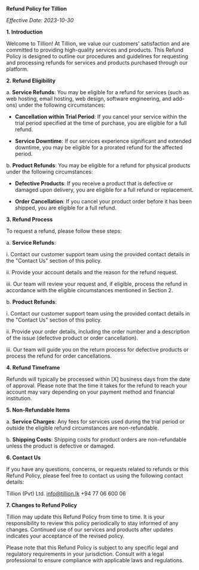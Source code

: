 **Refund Policy for Tillion**

*Effective Date: 2023-10-30*

**1. Introduction**

Welcome to Tillion! At Tillion, we value our customers' satisfaction and are committed to providing high-quality services and products. This Refund Policy is designed to outline our procedures and guidelines for requesting and processing refunds for services and products purchased through our platform.

**2. Refund Eligibility**

a. **Service Refunds**: You may be eligible for a refund for services (such as web hosting, email hosting, web design, software engineering, and add-ons) under the following circumstances:

   - **Cancellation within Trial Period**: If you cancel your service within the trial period specified at the time of purchase, you are eligible for a full refund.

   - **Service Downtime**: If our services experience significant and extended downtime, you may be eligible for a prorated refund for the affected period.

b. **Product Refunds**: You may be eligible for a refund for physical products under the following circumstances:

   - **Defective Products**: If you receive a product that is defective or damaged upon delivery, you are eligible for a full refund or replacement.

   - **Order Cancellation**: If you cancel your product order before it has been shipped, you are eligible for a full refund.

**3. Refund Process**

To request a refund, please follow these steps:

a. **Service Refunds**:

   i. Contact our customer support team using the provided contact details in the "Contact Us" section of this policy.

   ii. Provide your account details and the reason for the refund request.

   iii. Our team will review your request and, if eligible, process the refund in accordance with the eligible circumstances mentioned in Section 2.

b. **Product Refunds**:

   i. Contact our customer support team using the provided contact details in the "Contact Us" section of this policy.

   ii. Provide your order details, including the order number and a description of the issue (defective product or order cancellation).

   iii. Our team will guide you on the return process for defective products or process the refund for order cancellations.

**4. Refund Timeframe**

Refunds will typically be processed within [X] business days from the date of approval. Please note that the time it takes for the refund to reach your account may vary depending on your payment method and financial institution.

**5. Non-Refundable Items**

a. **Service Charges**: Any fees for services used during the trial period or outside the eligible refund circumstances are non-refundable.

b. **Shipping Costs**: Shipping costs for product orders are non-refundable unless the product is defective or damaged.

**6. Contact Us**

If you have any questions, concerns, or requests related to refunds or this Refund Policy, please feel free to contact us using the following contact details:

Tillion (Pvt) Ltd.
info@tillion.lk
+94 77 06 600 06

**7. Changes to Refund Policy**

Tillion may update this Refund Policy from time to time. It is your responsibility to review this policy periodically to stay informed of any changes. Continued use of our services and products after updates indicates your acceptance of the revised policy.

Please note that this Refund Policy is subject to any specific legal and regulatory requirements in your jurisdiction. Consult with a legal professional to ensure compliance with applicable laws and regulations.

